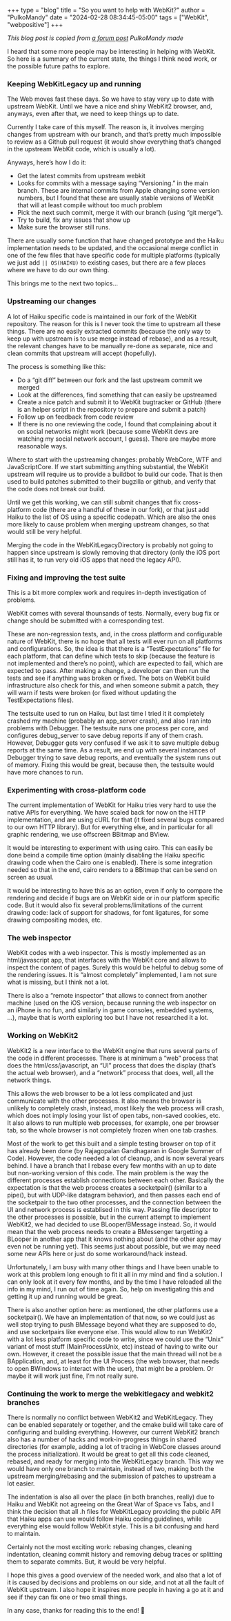 +++
type = "blog"
title = "So you want to help with WebKit?"
author = "PulkoMandy"
date = "2024-02-28 08:34:45-05:00"
tags = ["WebKit", "webpositive"]
+++

*This blog post is copied from [a forum post](https://discuss.haiku-os.org/t/my-progress-on-webkit2-port/11653/64) PulkoMandy made*

I heard that some more people may be interesting in helping with WebKit. So here is a summary of the current state, the things I think need work, or the possible future paths to explore.

### Keeping WebKitLegacy up and running

The Web moves fast these days. So we have to stay very up to date with upstream WebKit. Until we have a nice and shiny WebKit2 browser, and, anyways, even after that, we need to keep things up to date.

Currently I take care of this myself. The reason is, it involves merging changes from upstream with our branch, and that’s pretty much impossible to review as a Github pull request (it would show everything that’s changed in the upstream WebKit code, which is usually a lot).

Anyways, here’s how I do it:

* Get the latest commits from upstream webkit
* Looks for commits with a message saying “Versioning.” in the main branch. These are internal commits from Apple changing some version numbers, but I found that these are usually stable versions of WebKit that will at least compile without too much problem
* Pick the next such commit, merge it with our branch (using “git merge”).
* Try to build, fix any issues that show up
* Make sure the browser still runs.

There are usually some function that have changed prototype and the Haiku implementation needs to be updated, and the occasional merge conflict in one of the few files that have specific code for multiple platforms (typically we just add `|| OS(HAIKU)` to existing cases, but there are a few places where we have to do our own thing.

This brings me to the next two topics…

### Upstreaming our changes

A lot of Haiku specific code is maintained in our fork of the WebKit repository. The reason for this is I never took the time to upstream all these things. There are no easily extracted commits (because the only way to keep up with upstream is to use merge instead of rebase), and as a result, the relevant changes have to be manually re-done as separate, nice and clean commits that upstream will accept (hopefully).

The process is something like this:

* Do a “git diff” between our fork and the last upstream commit we merged
* Look at the differences, find something that can easily be upstreamed
* Create a nice patch and submit it to WebKit bugtracker or GitHub (there is an helper script in the repository to prepare and submit a patch)
* Follow up on feedback from code review
* If there is no one reviewing the code, I found that complaining about it on social networks might work (because some WebKit devs are watching my social network account, I guess). There are maybe more reasonable ways.

Where to start with the upstreaming changes: probably WebCore, WTF and JavaScriptCore. If we start submitting anything substantial, the WebKit upstream will require us to provide a buildbot to build our code. That is then used to build patches submitted to their bugzilla or github, and verify that the code does not break our build.

Until we get this working, we can still submit changes that fix cross-platform code (there are a handful of these in our fork), or that just add Haiku to the list of OS using a specific codepath. Which are also the ones more likely to cause problem when merging upstream changes, so that would still be very helpful.

Merging the code in the WebKitLegacyDirectory is probably not going to happen since upstream is slowly removing that directory (only the iOS port still has it, to run very old iOS apps that need the legacy API).

### Fixing and improving the test suite

This is a bit more complex work and requires in-depth investigation of problems.

WebKit comes with several thounsands of tests. Normally, every bug fix or change should be submitted with a corresponding test.

These are non-regression tests, and, in the cross platform and configurable nature of WebKit, there is no hope that all tests will ever run on all platforms and configurations. So, the idea is that there is a “TestExpectations” file for each platform, that can define which tests to skip (because the feature is not implemented and there’s no point), which are expected to fail, which are expected to pass. After making a change, a developer can then run the tests and see if anything was broken or fixed. The bots on WebKit build infrastructure also check for this, and when someone submit a patch, they will warn if tests were broken (or fixed without updating the TestExpectations files).

The testsuite used to run on Haiku, but last time I tried it it completely crashed my machine (probably an app_server crash), and also I ran into problems with Debugger. The testsuite runs one process per core, and configures debug_server to save debug reports if any of them crash. However, Debugger gets very confused if we ask it to save multiple debug reports at the same time. As a result, we end up with several instances of Debugger trying to save debug reports, and eventually the system runs out of memory. Fixing this would be great, because then, the testsuite would have more chances to run.

### Experimenting with cross-platform code

The current implementation of WebKit for Haiku tries very hard to use the native APIs for everything. We have scaled back for now on the HTTP implementation, and are using cURL for that (it fixed several bugs compared to our own HTTP library). But for everything else, and in particular for all graphic rendering, we use offscreen BBitmap and BView.

It would be interesting to experiment with using cairo. This can easily be done beind a compile time option (mainly disabling the Haiku specific drawing code when the Cairo one is enabled). There is some integration needed so that in the end, cairo renders to a BBitmap that can be send on screen as usual.

It would be interesting to have this as an option, even if only to compare the rendering and decide if bugs are on WebKit side or in our platform specific code. But it would also fix several problems/limitations of the current drawing code: lack of support for shadows, for font ligatures, for some drawing compositing modes, etc.

### The web inspector

WebKit codes with a web inspector. This is mostly implemented as an html/javascript app, that interfaces with the WebKit core and allows to inspect the content of pages. Surely this would be helpful to debug some of the rendering issues. It is “almost completely” implemented, I am not sure what is missing, but I think not a lot.

There is also a “remote inspector” that allows to connect from another machine (used on the iOS version, because running the web inspector on an iPhone is no fun, and similarly in game consoles, embedded systems, …), maybe that is worth exploring too but I have not researched it a lot.

### Working on WebKit2

WebKit2 is a new interface to the WebKit engine that runs several parts of the code in different processes. There is at minimum a “web” process that does the html/css/javascript, an “UI” process that does the display (that’s the actual web browser), and a “network” process that does, well, all the network things.

This allows the web browser to be a lot less complicated and just communicate with the other processes. It also means the browser is unlikely to completely crash, instead, most likely the web process will crash, which does not imply losing your list of open tabs, non-saved cookies, etc. It also allows to run multiple web processes, for example, one per browser tab, so the whole browser is not completely frozen when one tab crashes.

Most of the work to get this built and a simple testing browser on top of it has already been done (by Rajagopalan Gandhagaran in Google Summer of Code). However, the code needed a lot of cleanup, and is now several years behind. I have a branch that I rebase every few months with an up to date but non-working version of this code. The main problem is the way the different processes establish connections between each other. Basically the expectation is that the web process creates a socketpair() (similar to a pipe(), but with UDP-like datagram behavior), and then passes each end of the socketpair to the two other processes, and the connection between the UI and network process is establised in this way. Passing file descriptor to the other processes is possible, but in the current attempt to implement WebKit2, we had decided to use BLooper/BMessage instead. So, it would mean that the web process needs to create a BMessenger targetting a BLooper in another app that it knows nothing about (and the other app may even not be running yet). This seems just about possible, but we may need some new APIs here or just do some workaround/hack instead.

Unfortunately, I am busy with many other things and I have been unable to work at this problem long enough to fit it all in my mind and find a solution. I can only look at it every few months, and by the time I have reloaded all the info in my mind, I run out of time again. So, help on investigating this and getting it up and running would be great.

There is also another option here: as mentioned, the other platforms use a socketpair(). We have an implementation of that now, so we could just as well stop trying to push BMessage beyond what they are supposed to do, and use socketpairs like everyone else. This would allow to run WebKit2 with a lot less platform specific code to write, since we could use the “Unix” variant of most stuff (MainProcessUnix, etc) instead of having to write our own. However, it creaet the possible issue that the main thread will not be a BApplication, and, at least for the UI Process (the web browser, that needs to open BWindows to interact with the user), that might be a problem. Or maybe it will work just fine, I’m not really sure.

### Continuing the work to merge the webkitlegacy and webkit2 branches

There is normally no conflict between WebKit2 and WebKitLegacy. They can be enabled separately or together, and the cmake build will take care of configuring and building everything. However, our current WebKit2 branch also has a number of hacks and work-in-progress things in shared directories (for example, adding a lot of tracing in WebCore classes around the process initialization). It would be great to get all this code cleaned, rebased, and ready for merging into the WebKitLegacy branch. This way we would have only one branch to maintain, instead of two, making both the upstream merging/rebasing and the submission of patches to upstream a lot easier.

The indentation is also all over the place (in both branches, really) due to Haiku and WebKit not agreeing on the Great War of Space vs Tabs, and I think the decision that all .h files for WebKitLegacy providing the public API that Haiku apps can use would follow Haiku coding guidelines, while everything else would follow WebKit style. This is a bit confusing and hard to maintain.

Certainly not the most exciting work: rebasing changes, cleaning indentation, cleaning commit history and removing debug traces or splitting them to separate commits. But, it would be very helpful.

I hope this gives a good overview of the needed work, and also that a lot of it is caused by decisions and problems on our side, and not at all the fault of WebKit upstream. I also hope it inspires more people in having a go at it and see if they can fix one or two small things.

In any case, thanks for reading this to the end! 🙂
